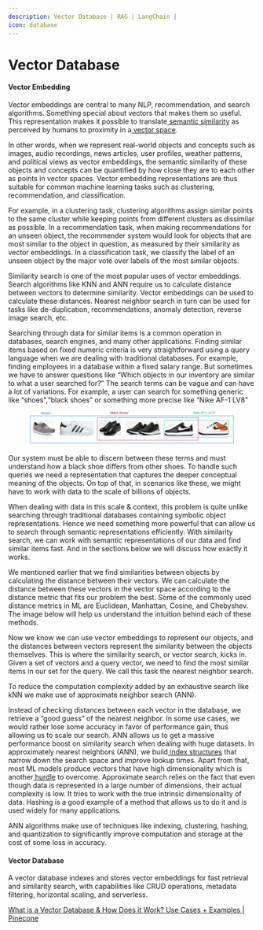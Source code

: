```yaml
---
description: Vector Database | RAG | LangChain |
icon: database
---
```


# Vector Database

#### Vector Embedding&#x20;

Vector embeddings are central to many NLP, recommendation, and search algorithms. Something special about vectors that makes them so useful. This representation makes it possible to translate[ semantic similarity](https://en.wikipedia.org/wiki/Semantic_similarity) as perceived by humans to proximity in a[ vector space](https://en.wikipedia.org/wiki/Vector_space).&#x20;

In other words, when we represent real-world objects and concepts such as images, audio recordings, news articles, user profiles, weather patterns, and political views as vector embeddings, the semantic similarity of these objects and concepts can be quantified by how close they are to each other as points in vector spaces. Vector embedding representations are thus suitable for common machine learning tasks such as clustering, recommendation, and classification.

For example, in a clustering task, clustering algorithms assign similar points to the same cluster while keeping points from different clusters as dissimilar as possible. In a recommendation task, when making recommendations for an unseen object, the recommender system would look for objects that are most similar to the object in question, as measured by their similarity as vector embeddings. In a classification task, we classify the label of an unseen object by the major vote over labels of the most similar objects.

Similarity search is one of the most popular uses of vector embeddings. Search algorithms like KNN and ANN require us to calculate distance between vectors to determine similarity. Vector embeddings can be used to calculate these distances. Nearest neighbor search in turn can be used for tasks like de-duplication, recommendations, anomaly detection, reverse image search, etc.

Searching through data for similar items is a common operation in databases, search engines, and many other applications. Finding similar items based on fixed numeric criteria is very straightforward using a query language when we are dealing with traditional databases. For example, finding employees in a database within a fixed salary range. But sometimes we have to answer questions like “Which objects in our inventory are similar to what a user searched for?” The search terms can be vague and can have a lot of variations. For example, a user can search for something generic like “shoes”,“black shoes” or something more precise like “Nike AF-1 LV8”

<figure><img src="../.gitbook/assets/unknown (1).png" alt=""><figcaption></figcaption></figure>

Our system must be able to discern between these terms and must understand how a black shoe differs from other shoes. To handle such queries we need a representation that captures the deeper conceptual meaning of the objects. On top of that, in scenarios like these, we might have to work with data to the scale of billions of objects.

When dealing with data in this scale & context, this problem is quite unlike searching through traditional databases containing symbolic object representations. Hence we need something more powerful that can allow us to search through semantic representations efficiently. With similarity search, we can work with semantic representations of our data and find similar items fast. And in the sections below we will discuss how exactly it works.

We mentioned earlier that we find similarities between objects by calculating the distance between their vectors. We can calculate the distance between these vectors in the vector space according to the distance metric that fits our problem the best. Some of the commonly used distance metrics in ML are Euclidean, Manhattan, Cosine, and Chebyshev. The image below will help us understand the intuition behind each of these methods.

Now we know we can use vector embeddings to represent our objects, and the distances between vectors represent the similarity between the objects themselves. This is where the similarity search, or vector search, kicks in. Given a set of vectors and a query vector, we need to find the most similar items in our set for the query. We call this task the nearest neighbor search.

To reduce the computation complexity added by an exhaustive search like kNN we make use of approximate neighbor search (ANN).&#x20;

Instead of checking distances between each vector in the database, we retrieve a “good guess” of the nearest neighbor. In some use cases, we would rather lose some accuracy in favor of performance gain, thus allowing us to scale our search. ANN allows us to get a massive performance boost on similarity search when dealing with huge datasets. In approximately nearest neighbors (ANN), we build[ index structures](https://www.pinecone.io/learn/what-is-a-vector-index/) that narrow down the search space and improve lookup times. Apart from that, most ML models produce vectors that have high dimensionality which is another[ hurdle](https://en.wikipedia.org/wiki/Curse_of_dimensionality) to overcome. Approximate search relies on the fact that even though data is represented in a large number of dimensions, their actual complexity is low. It tries to work with the true intrinsic dimensionality of data. Hashing is a good example of a method that allows us to do it and is used widely for many applications.&#x20;

ANN algorithms make use of techniques like indexing, clustering, hashing, and quantization to significantly improve computation and storage at the cost of some loss in accuracy.



#### Vector Database&#x20;

A vector database indexes and stores vector embeddings for fast retrieval and similarity search, with capabilities like CRUD operations, metadata filtering, horizontal scaling, and serverless.

[What is a Vector Database & How Does it Work? Use Cases + Examples | Pinecone](https://www.pinecone.io/learn/vector-database/)&#x20;

